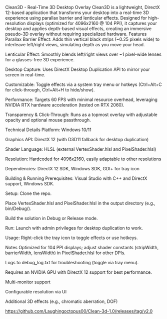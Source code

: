 Clean3D - Real-Time 3D Desktop Overlay
Clean3D is a lightweight, DirectX 12-based application that transforms your desktop into a real-time 3D experience using parallax barrier and lenticular effects. Designed for high-resolution displays (optimized for 4096x2160 @ 104 PPI), it captures your desktop and applies depth-based visual effects, creating an immersive pseudo-3D overlay without requiring specialized hardware.
Features
Parallax Barrier Effect: Adds thin vertical black strips (~0.25 pixels wide) to interleave left/right views, simulating depth as you move your head.

Lenticular Effect: Smoothly blends left/right views over ~1 pixel-wide lenses for a glasses-free 3D experience.

Desktop Capture: Uses DirectX Desktop Duplication API to mirror your screen in real-time.

Customizable: Toggle effects via a system tray menu or hotkeys (Ctrl+Alt+C for click-through, Ctrl+Alt+H to hide/show).

Performance: Targets 60 FPS with minimal resource overhead, leveraging NVIDIA RTX hardware acceleration (tested on RTX 2060).

Transparency & Click-Through: Runs as a topmost overlay with adjustable opacity and optional mouse passthrough.

Technical Details
Platform: Windows 10/11

Graphics API: DirectX 12 (with D3D11 fallback for desktop duplication)

Shader Language: HLSL (external VertexShader.hlsl and PixelShader.hlsl)

Resolution: Hardcoded for 4096x2160, easily adaptable to other resolutions

Dependencies: DirectX 12 SDK, Windows SDK, GDI+ for tray icon

Building & Running
Prerequisites: Visual Studio with C++ and DirectX support, Windows SDK.

Setup:
Clone the repo.

Place VertexShader.hlsl and PixelShader.hlsl in the output directory (e.g., bin/Debug/).

Build the solution in Debug or Release mode.

Run: Launch with admin privileges for desktop duplication to work.

Usage: Right-click the tray icon to toggle effects or use hotkeys.

Notes
Optimized for 104 PPI displays; adjust shader constants (stripWidth, barrierWidth, lensWidth) in PixelShader.hlsl for other DPIs.

Logs to debug_log.txt for troubleshooting (toggle via tray menu).

Requires an NVIDIA GPU with DirectX 12 support for best performance.

Multi-monitor support

Configurable resolution via UI

Additional 3D effects (e.g., chromatic aberration, DOF)

https://github.com/Laughingoctopus00/Clean-3d-1.0/releases/tag/v2.0
